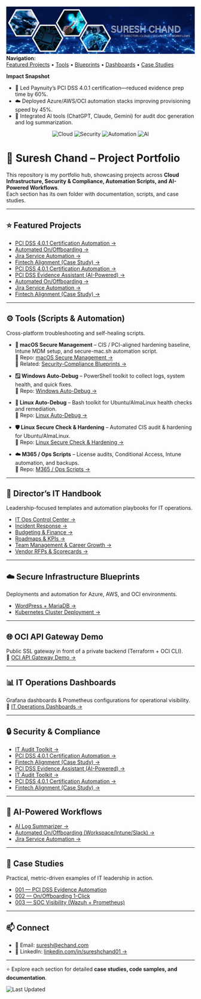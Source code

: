 ![Suresh Chand Banner](./assets/banner.png)
**Navigation:**  
[Featured Projects](#-featured-projects) • [Tools](#-tools--automation) • [Blueprints](https://github.com/suresh-1001/secure-infra-blueprints) • [Dashboards](https://github.com/suresh-1001/it-ops-dashboards) • [Case Studies](https://github.com/suresh-1001/case-studies)

**Impact Snapshot**
- 💠 Led Paynuity’s PCI DSS 4.0.1 certification—reduced evidence prep time by 60%.
- ☁️ Deployed Azure/AWS/OCI automation stacks improving provisioning speed by 45%.
- 🧠 Integrated AI tools (ChatGPT, Claude, Gemini) for audit doc generation and log summarization.

<p align="center">
  <img src="https://img.shields.io/badge/Cloud-Azure%20%7C%20AWS%20%7C%20OCI-blue" alt="Cloud" style="pointer-events:none;" />
  <img src="https://img.shields.io/badge/Security-PCI%20DSS%204.0.1%20%7C%20CIS-green" alt="Security" style="pointer-events:none;" />
  <img src="https://img.shields.io/badge/Automation-Scripts%20%26%20Workflows-orange" alt="Automation" style="pointer-events:none;" />
  <img src="https://img.shields.io/badge/AI-ChatGPT%20%7C%20Claude%20%7C%20Gemini-purple" alt="AI" style="pointer-events:none;" />
</p>

# 🚀 Suresh Chand – Project Portfolio

This repository is my portfolio hub, showcasing projects across **Cloud Infrastructure, Security & Compliance, Automation Scripts, and AI-Powered Workflows**.  
Each section has its own folder with documentation, scripts, and case studies.

---

## ⭐ Featured Projects
- [PCI DSS 4.0.1 Certification Automation →](https://github.com/suresh-1001/pci-dss-certification-automation)
- [Automated On/Offboarding →](https://github.com/suresh-1001/hr-onboarding-automation)
- [Jira Service Automation →](https://github.com/suresh-1001/jira-service-automation)
- [Fintech Alignment (Case Study) →](https://github.com/suresh-1001/fintech-alignment-project)
- [PCI DSS 4.0.1 Certification Automation →](https://github.com/suresh-1001/pci-dss-certification-automation)
- [PCI DSS Evidence Assistant (AI-Powered) →](https://github.com/suresh-1001/pci-dss-evidence-assistant)
- [Automated On/Offboarding →](https://github.com/suresh-1001/hr-onboarding-automation)
- [Jira Service Automation →](https://github.com/suresh-1001/jira-service-automation)
- [Fintech Alignment (Case Study) →](https://github.com/suresh-1001/fintech-alignment-project)
---

## ⚙️ Tools (Scripts & Automation)
Cross-platform troubleshooting and self-healing scripts.

- ** macOS Secure Management** – CIS / PCI-aligned hardening baseline, Intune MDM setup, and secure-mac.sh automation script.  
  🔗 Repo: [macOS Secure Management →](https://github.com/suresh-1001/suresh-1001/tree/main/Tools/macos-secure-management)  
  🔗 Related: [Security-Compliance Blueprints →](https://github.com/suresh-1001/secure-infra-blueprints)

- **🪟 Windows Auto-Debug** – PowerShell toolkit to collect logs, system health, and quick fixes.  
  🔗 Repo: [Windows Auto-Debug →](https://github.com/suresh-1001/tools-monorepo/tree/main/windows-auto-debug)

- **🐧 Linux Auto-Debug** – Bash toolkit for Ubuntu/AlmaLinux health checks and remediation.  
  🔗 Repo: [Linux Auto-Debug →](https://github.com/suresh-1001/tools-monorepo/tree/main/linux-auto-debug)

- **🛡️ Linux Secure Check & Hardening** – Automated CIS audit & hardening for Ubuntu/AlmaLinux.  
  🔗 Repo: [Linux Secure Check & Hardening →](https://github.com/suresh-1001/tools-monorepo/tree/main/linux-secure-check)

- **☁️ M365 / Ops Scripts** – License audits, Conditional Access, Intune automation, and backups.  
  🔗 Repo: [M365 / Ops Scripts →](https://github.com/suresh-1001/tools-monorepo/tree/main/m365-scripts)

---

## 📂 Director’s IT Handbook
Leadership-focused templates and automation playbooks for IT operations.

- [IT Ops Control Center →](https://github.com/suresh-1001/it-ops-control-center)
- [Incident Response →](https://github.com/suresh-1001/it-director-handbook/tree/main/Incident-Response)
- [Budgeting & Finance →](https://github.com/suresh-1001/it-director-handbook/tree/main/Budgeting)
- [Roadmaps & KPIs →](https://github.com/suresh-1001/it-director-handbook/tree/main/Roadmaps)
- [Team Management & Career Growth →](https://github.com/suresh-1001/it-director-handbook/tree/main/Team-Management)
- [Vendor RFPs & Scorecards →](https://github.com/suresh-1001/it-director-handbook/tree/main/RFPs)

---

## ☁️ Secure Infrastructure Blueprints
Deployments and automation for Azure, AWS, and OCI environments.

- [WordPress + MariaDB →](https://github.com/suresh-1001/secure-infra-blueprints/tree/main/Examples/WordPress-Docker)
- [Kubernetes Cluster Deployment →](https://github.com/suresh-1001/secure-infra-blueprints/tree/main/Kubernetes-Cluster)

---

## 🌐 OCI API Gateway Demo
Public SSL gateway in front of a private backend (Terraform + OCI CLI).  
🔗 [OCI API Gateway Demo →](https://github.com/suresh-1001/secure-infra-blueprints/tree/main/OCI-API-Gateway)

---

## 📊 IT Operations Dashboards
Grafana dashboards & Prometheus configurations for operational visibility.  
🔗 [IT Operations Dashboards →](https://github.com/suresh-1001/it-ops-dashboards)

---

## 🔒 Security & Compliance
- [IT Audit Toolkit →](https://github.com/suresh-1001/it-audit-toolkit)
- [PCI DSS 4.0.1 Certification Automation →](https://github.com/suresh-1001/pci-dss-certification-automation)
- [Fintech Alignment (Case Study) →](https://github.com/suresh-1001/fintech-alignment-project)
- [PCI DSS Evidence Assistant (AI-Powered) →](https://github.com/suresh-1001/pci-dss-evidence-assistant)
- [IT Audit Toolkit →](https://github.com/suresh-1001/it-audit-toolkit)
- [PCI DSS 4.0.1 Certification Automation →](https://github.com/suresh-1001/pci-dss-certification-automation)
- [Fintech Alignment (Case Study) →](https://github.com/suresh-1001/fintech-alignment-project)
---

## 🧠 AI-Powered Workflows
- [AI Log Summarizer →](https://github.com/suresh-1001/suresh-1001/tree/main/AI-Automation/ai-log-summarizer)
- [Automated On/Offboarding (Workspace/Intune/Slack) →](https://github.com/suresh-1001/hr-onboarding-automation)
- [Jira Service Automation →](https://github.com/suresh-1001/jira-service-automation)

---
## 📂 Case Studies
Practical, metric-driven examples of IT leadership in action.

- [001 — PCI DSS Evidence Automation](https://github.com/suresh-1001/case-studies/tree/main/001-pci-evidence-automation)
- [002 — On/Offboarding 1-Click](https://github.com/suresh-1001/case-studies/tree/main/002-onoffboarding-1click)
- [003 — SOC Visibility (Wazuh + Prometheus)](https://github.com/suresh-1001/case-studies/tree/main/003-soc-visibility)

---

## 📫 Connect
- 📧 Email: [suresh@echand.com](mailto:suresh@echand.com)  
- 💼 LinkedIn: [linkedin.com/in/sureshchand01 →](https://www.linkedin.com/in/sureshchand01)

---

⭐ Explore each section for detailed **case studies, code samples, and documentation**.

![Last Updated](https://img.shields.io/github/last-commit/suresh-1001/suresh-1001?label=Last%20Updated&color=blue)
